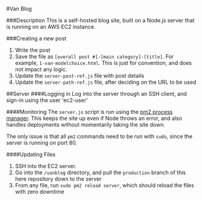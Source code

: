 #Van Blog

###Description
This is a self-hosted blog site, built on a Node.js server that is running on an AWS EC2 instance.

###Creating a new post
1. Write the post
2. Save the file as `[overall post #]-[main category]-[title]`. For example, `1-van-modelchoice.html`. This is just for convention, and does not impact any logic.
3. Update the `server-post-ref.js` file with post details
4. Update the `server-path-ref.js` file, after deciding on the URL to be used

##Server
####Logging in
Log into the server through an SSH client, and sign-in using the user 'ec2-user'

####Monitoring
The `server.js` script is run using the [pm2 process manager](http://pm2.keymetrics.io/). This keeps the site up even if Node throws an error, and also handles deployments without momentarily taking the site down.

The only issue is that all `pm2` commands need to be run with `sudo`, since the server is running on port 80.

####Updating Files
1. SSH into the EC2 server.
2. Go into the `/vanblog` directory, and pull the `production` branch of this here repository down to the server
3. From any file, run `sudo pm2 reload server`, which should reload the files with zero downtime